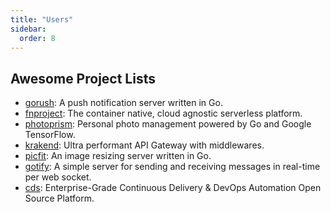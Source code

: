 ```yaml
---
title: "Users"
sidebar:
  order: 8
---
```


## Awesome Project Lists

- [gorush](https://github.com/appleboy/gorush): A push notification server written in Go.
- [fnproject](https://github.com/fnproject/fn): The container native, cloud agnostic serverless platform.
- [photoprism](https://github.com/photoprism/photoprism): Personal photo management powered by Go and Google TensorFlow.
- [krakend](https://github.com/devopsfaith/krakend): Ultra performant API Gateway with middlewares.
- [picfit](https://github.com/thoas/picfit): An image resizing server written in Go.
- [gotify](https://github.com/gotify/server): A simple server for sending and receiving messages in real-time per web socket.
- [cds](https://github.com/ovh/cds): Enterprise-Grade Continuous Delivery & DevOps Automation Open Source Platform.
